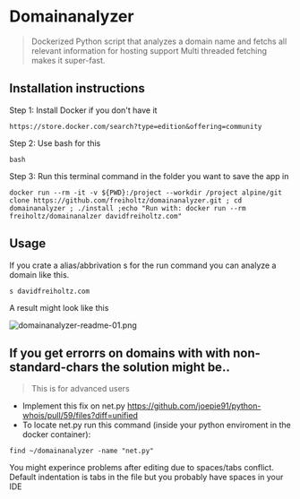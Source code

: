 # Domainanalyzer
> Dockerized Python script that analyzes a domain name and fetchs all relevant information for hosting support
> Multi threaded fetching makes it super-fast.

## Installation instructions

Step 1: Install Docker if you don't have it
```
https://store.docker.com/search?type=edition&offering=community
```
Step 2: Use bash for this
```
bash
```

Step 3: Run this terminal command in the folder you want to save the app in
```
docker run --rm -it -v ${PWD}:/project --workdir /project alpine/git clone https://github.com/freiholtz/domainanalyzer.git ; cd domainanalyzer ; ./install ;echo "Run with: docker run --rm freiholtz/domainanalzer davidfreiholtz.com"
```

## Usage

If you crate a alias/abbrivation s for the run command you can analyze a domain like this.
```
s davidfreiholtz.com
```

A result might look like this

![domainanalyzer-readme-01.png](https://github.com/freiholtz/domainanalyzer/raw/master/docs/domainanalyzer-readme-01.png)


## If you get errorrs on domains with with non-standard-chars the solution might be..

> This is for advanced users

* Implement this fix on net.py https://github.com/joepie91/python-whois/pull/59/files?diff=unified
* To locate net.py run this command (inside your python enviroment in the docker container):
```
find ~/domainanalyzer -name "net.py"
```
You might experince problems after editing due to spaces/tabs conflict.
Default indentation is tabs in the file but you probably have spaces in your IDE
